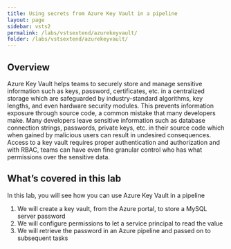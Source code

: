 ```yaml
---
title: Using secrets from Azure Key Vault in a pipeline
layout: page
sidebar: vsts2
permalink: /labs/vstsextend/azurekeyvault/
folder: /labs/vstsextend/azurekeyvault/
---
```


<div class="rw-ui-container"></div>

## Overview 
Azure Key Vault helps teams to securely store and manage sensitive information such as keys, password, certificates, etc. in a centralized storage which are safeguarded by industry-standard algorithms, key lengths, and even hardware security modules. This prevents information exposure through source code,  a common mistake that many developers make. Many developers leave sensitive information such as database connection strings, passwords, private keys, etc. in their source code which when gained by malicious users can result in undesired consequences. Access to a key vault requires proper authentication and authorization and with RBAC, teams can have even fine granular control who has what permissions over the sensitive data.

## What’s covered in this lab
In this lab, you will see how you can use Azure Key Vault in a pipeline

1. We will create a key vault, from the Azure portal, to store a MySQL server password
1. We will configure permissions to let a service principal to read the value
1. We will retrieve the password in an Azure pipeline and passed on to subsequent tasks





